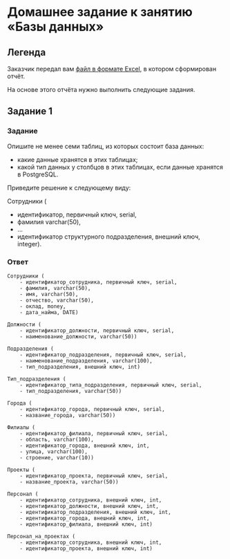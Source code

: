 # Домашнее задание к занятию «Базы данных»

## Легенда

Заказчик передал вам [файл в формате Excel](https://github.com/netology-code/sdb-homeworks/blob/main/resources/hw-12-1.xlsx), в котором сформирован отчёт. 

На основе этого отчёта нужно выполнить следующие задания.

## Задание 1
### Задание
Опишите не менее семи таблиц, из которых состоит база данных:

- какие данные хранятся в этих таблицах;
- какой тип данных у столбцов в этих таблицах, если данные хранятся в PostgreSQL.

Приведите решение к следующему виду:

Сотрудники (

- идентификатор, первичный ключ, serial,
- фамилия varchar(50),
- ...
- идентификатор структурного подразделения, внешний ключ, integer).

### Ответ

```
Сотрудники (
    - идентификатор_сотрудника, первичный ключ, serial,
    - фамилия, varchar(50),
    - имя, varchar(50),
    - отчество, varchar(50),
    - оклад, money,
    - дата_найма, DATE)

Должности (
    - идентификатор_должности, первичный ключ, serial,
    - наименование_должности, varchar(50))

Подразделения (
    - идентификатор_подразделения, первичный ключ, serial,
    - наименование_подразделения, varchar(100),
    - тип_подразделения, внешний ключ, int)

Тип_подразделения (
    - идентификатор_типа_подразделения, первичный ключ, serial,
    - тип_подразделения, varchar(50))

Города (
    - идентификатор_города, первичный ключ, serial,
    - название_города, varchar(50))

Филиалы (
    - идентификатор_филиала, первичный ключ, serial,
    - область, varchar(100),
    - идентификатор_города, внешний ключ, int,
    - улица, varchar(100),
    - строение, varchar(10))

Проекты (
    - идентификатор_проекта, первичный ключ, serial,
    - название_проекта, varchar(50))
    
Персонал (
    - идентификатор_сотрудника, внешний ключ, int,
    - идентификатор_должности, внешний ключ, int,
    - идентификатор_подразделения, внешний ключ, int,
    - идентификатор_города, внешний ключ, int,
    - идентификатор_филиала, внешний ключ, int)

Персонал_на_проектах (
    - идентификатор_сотрудника, внешний ключ, int,
    - идентификатор_проекта, внешний ключ, int)